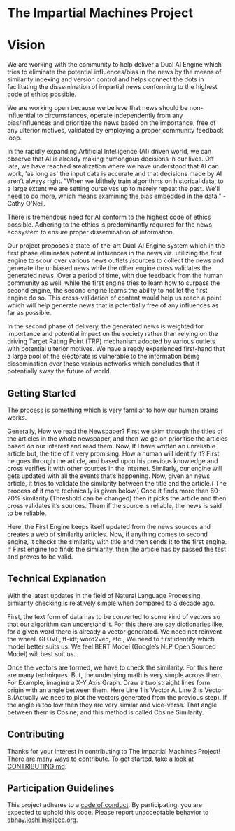# The Impartial Machines Project

# Vision
We are working with the community to help deliver a Dual AI Engine which tries to eliminate the potential influences/bias in the news by the means of similarity indexing and version control and helps connect the dots in facilitating the dissemination of impartial news conforming to the highest code of ethics possible.

We are working open because we believe that news should be non-influential to circumstances, operate independently from any bias/influences and prioritize the news based on the importance, free of any ulterior motives, validated by employing a proper community feedback loop. 

In the rapidly expanding Artificial Intelligence (AI) driven world, we can observe that AI is already making humongous decisions in our lives. Off late, we have reached arealization where we have understood that AI can work, &#39;as long as&#39; the input data is
accurate and that decisions made by AI aren’t always right. &quot;When we blithely train algorithms on historical data, to a large extent we are setting ourselves up to merely repeat the past. We&#39;ll need to do more, which means examining the bias embedded in
the data.” - Cathy O&#39;Neil.

There is tremendous need for AI conform to the highest code of ethics possible. Adhering to the ethics is predominantly required for the news ecosystem to ensure proper dissemination of information.

Our project proposes a state-of-the-art Dual-AI Engine system which in the first phase eliminates potential influences in the news viz. utilizing the first engine to scour over various news outlets /sources to collect the news and generate the unbiased news while the other engine cross validates the generated news. Over a period of time, with due feedback from the human community as well, while the first engine tries to learn how to surpass the second engine, the second engine learns the ability to not let the first engine do so. This cross-validation of content would help us reach a point which will help generate news that is potentially free of any influences as far as possible. 

In the second phase of delivery, the generated news is weighted for importance and potential impact on the society rather than relying on the driving Target Rating Point (TRP) mechanism adopted by various outlets with potential ulterior motives. We have
already experienced first-hand that a large pool of the electorate is vulnerable to the information being dissemination over these various networks which concludes that it potentially sway the future of world.

## Getting Started

The process is something which is very familiar to how our human brains works. 

Generally, How we read the Newspaper? First we skim through the titles of the articles in the whole newspaper, and then we go on prioritise the articles based on our interest and read them. Now, If I have written an unreliable article but, the title of it very promising. How a human will identify it? First he goes through the article, and based upon his previous knowledge and cross verifies it with other sources in the internet. Similarly, our engine will gets updated with all the events that’s happening. Now, given an news article, it tries to validate the similarity between the title and the article.( The process of it more technically is given below.) Once it finds more than 60-70% similarity (Threshold can be changed) then it picks the article and then cross validates it’s sources. Them if the source is reliable, the news is said to be reliable.

Here, the First Engine keeps itself updated from the news sources and creates a web of similarity articles. Now, if anything comes to second engine, it checks the similarity with title and then sends it to the first engine. If First engine too finds the similarity, then the article has by passed the test and proves to be valid. 

## Technical Explanation

With the latest updates in the field of Natural Language Processing, similarity checking is relatively simple when compared to a decade ago. 

First, the text form of data has to be converted to some kind of vectors so that our algorithm can understand it. 
For this there are say dictionaries like, for a given word there is already a vector generated. We need not reinvent the wheel. GLOVE, tf-idf, word2vec, etc., We need to first identify which model better suits us. We feel BERT Model (Google’s NLP Open Sourced Model) will best suit us. 

Once the vectors are formed, we have to check the similarity. For this here are many techniques. But, the underlying math is very simple across them. For Example, imagine a X-Y Axis Graph. Draw a two straight lines form origin with an angle between them. Here Line 1 is Vector A, Line 2 is Vector B.(Actually we need to plot the vectors generated from the previous step). If the angle is too low then they are very similar and vice-versa. That angle between them is Cosine, and this method is called Cosine Similarity.

## Contributing

Thanks for your interest in contributing to The Impartial Machines Project! There are many ways to contribute. To get started, take a look at [CONTRIBUTING.md](CONTRIBUTING.md).

## Participation Guidelines

This project adheres to a [code of conduct](CODE_OF_CONDUCT.md). By participating, you are expected to uphold this code. Please report unacceptable behavior to abhay.joshi.in@ieee.org.

